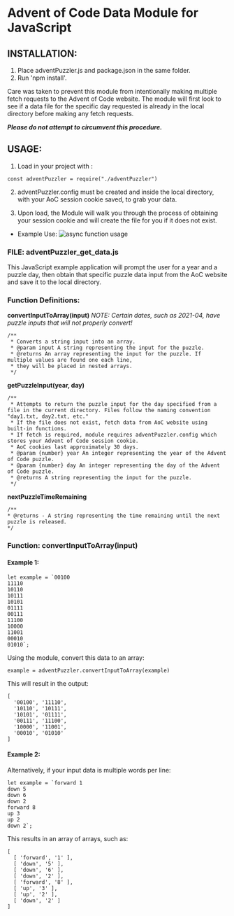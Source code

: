 # Advent of Code Data Module for JavaScript

## INSTALLATION:

1. Place adventPuzzler.js and package.json in the same folder.
2. Run 'npm install'.

Care was taken to prevent this module from intentionally making multiple fetch requests to the Advent of Code website. The module will first look to see if a data file for the specific day requested is already in the local directory before making any fetch requests.

<em><strong>Please do not attempt to circumvent this procedure.</strong></em>

## USAGE:

1. Load in your project with :

```
const adventPuzzler = require("./adventPuzzler")
```

2. adventPuzzler.config must be created and inside the local directory, with your AoC session cookie saved, to grab your data.

3. Upon load, the Module will walk you through the process of obtaining your session cookie and will create the file for you if it does not exist.

- Example Use:
  ![async function usage](https://user-images.githubusercontent.com/5696449/144693541-6652cb44-70eb-4184-abe5-4835f135e9e9.png)

### FILE: adventPuzzler_get_data.js

This JavaScript example application will prompt the user for a year and a puzzle day, then obtain that specific puzzle data input from the AoC website and save it to the local directory.

### Function Definitions:

<strong>convertInputToArray(input)</strong>
<em>NOTE: Certain dates, such as 2021-04, have puzzle inputs that will not properly convert!</em>

```
/**
 * Converts a string input into an array.
 * @param input A string representing the input for the puzzle.
 * @returns An array representing the input for the puzzle. If multiple values are found one each line,
 * they will be placed in nested arrays.
 */
```

<strong>getPuzzleInput(year, day)</strong>

```
/**
 * Attempts to return the puzzle input for the day specified from a file in the current directory. Files follow the naming convention "day1.txt, day2.txt, etc."
 * If the file does not exist, fetch data from AoC website using built-in functions.
 * If fetch is required, module requires adventPuzzler.config which stores your Advent of Code session cookie.
 * AoC cookies last approximately 30 days.
 * @param {number} year An integer representing the year of the Advent of Code puzzle.
 * @param {number} day An integer representing the day of the Advent of Code puzzle.
 * @returns A string representing the input for the puzzle.
 */
```

<strong>nextPuzzleTimeRemaining</strong>

```
/**
* @returns - A string representing the time remaining until the next puzzle is released.
*/
```

### Function: convertInputToArray(input)

#### Example 1:

```
let example = `00100
11110
10110
10111
10101
01111
00111
11100
10000
11001
00010
01010`;
```

Using the module, convert this data to an array:

```
example = adventPuzzler.convertInputToArray(example)
```

This will result in the output:

```
[
  '00100', '11110',
  '10110', '10111',
  '10101', '01111',
  '00111', '11100',
  '10000', '11001',
  '00010', '01010'
]
```

#### Example 2:

Alternatively, if your input data is multiple words per line:

```
let example = `forward 1
down 5
down 6
down 2
forward 8
up 3
up 2
down 2`;
```

This results in an array of arrays, such as:

```
[
  [ 'forward', '1' ],
  [ 'down', '5' ],
  [ 'down', '6' ],
  [ 'down', '2' ],
  [ 'forward', '8' ],
  [ 'up', '3' ],
  [ 'up', '2' ],
  [ 'down', '2' ]
]
```

